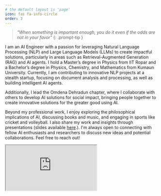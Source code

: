 ```yaml
---
# the default layout is 'page'
icon: fas fa-info-circle
order: 3
---
```


> *"When something is important enough, you do it even if the odds are not in your favor"*
{: .prompt-tip }

<p>
    I am an AI Engineer with a passion for leveraging Natural Language Processing (NLP) and Large Language Models (LLMs) to create impactful solutions, particularly in areas such as Retrieval-Augmented Generation (RAG) and AI agents. I hold a Master’s degree in Physics from IIT Ropar and a Bachelor’s degree in Physics, Chemistry, and Mathematics from Kumaun University. Currently, I am contributing to innovative NLP projects at a stealth startup, focusing on document analysis and processing, as well as building intelligent AI agents.
  </p>
<p>  
    Additionally, I lead the Omdena Dehradun chapter, where I collaborate with others to develop AI solutions for social impact, bringing people together to create innovative solutions for the greater good using AI.
</p>
<p>
    Beyond my professional work, I enjoy exploring the philosophical implications of AI, discussing books and music, and engaging in sports like cricket and volleyball. I also share my work and insights through presentations (slides available <a href="https://github.com/adhikarinarayan/talks">here</a>.). I'm always open to connecting with fellow AI enthusiasts and researchers to discuss new ideas and potential collaborations. Feel free to reach out!
</p>
<iframe src="https://narayan.goatcounter.com?hideui=1"></iframe>

